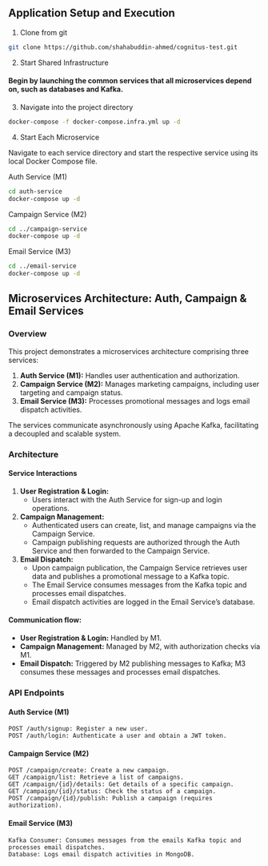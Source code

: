 ## Application Setup and Execution

1. Clone from git
```bash
git clone https://github.com/shahabuddin-ahmed/cognitus-test.git
```

2. Start Shared Infrastructure

#### Begin by launching the common services that all microservices depend on, such as databases and Kafka.

3. Navigate into the project directory
```bash
docker-compose -f docker-compose.infra.yml up -d
```

4. Start Each Microservice

Navigate to each service directory and start the respective service using its local Docker Compose file.

Auth Service (M1)
```bash
cd auth-service
docker-compose up -d
```

Campaign Service (M2)
```bash
cd ../campaign-service
docker-compose up -d
```

Email Service (M3)
```bash
cd ../email-service
docker-compose up -d
```

## Microservices Architecture: Auth, Campaign & Email Services

### Overview

This project demonstrates a microservices architecture comprising three services:
1. **Auth Service (M1):** Handles user authentication and authorization.
2. **Campaign Service (M2):** Manages marketing campaigns, including user targeting and campaign status.
3.	**Email Service (M3):** Processes promotional messages and logs email dispatch activities.

The services communicate asynchronously using Apache Kafka, facilitating a decoupled and scalable system.

### Architecture

#### Service Interactions
1.	**User Registration & Login:**
	* Users interact with the Auth Service for sign-up and login operations.
2.	**Campaign Management:**
	*	Authenticated users can create, list, and manage campaigns via the Campaign Service.
	*	Campaign publishing requests are authorized through the Auth Service and then forwarded to the Campaign Service.
3.	**Email Dispatch:**
	*	Upon campaign publication, the Campaign Service retrieves user data and publishes a promotional message to a Kafka topic.
	*	The Email Service consumes messages from the Kafka topic and processes email dispatches.
    *	Email dispatch activities are logged in the Email Service’s database.

#### Communication flow:
*   **User Registration & Login:** Handled by M1.
*   **Campaign Management:** Managed by M2, with authorization checks via M1.
*   **Email Dispatch:** Triggered by M2 publishing messages to Kafka; M3 consumes these messages and processes email dispatches.

### API Endpoints

#### Auth Service (M1)
	POST /auth/signup: Register a new user.
	POST /auth/login: Authenticate a user and obtain a JWT token.

#### Campaign Service (M2)
	POST /campaign/create: Create a new campaign.
	GET /campaign/list: Retrieve a list of campaigns.
	GET /campaign/{id}/details: Get details of a specific campaign.
	GET /campaign/{id}/status: Check the status of a campaign.
	POST /campaign/{id}/publish: Publish a campaign (requires authorization).

#### Email Service (M3)
	Kafka Consumer: Consumes messages from the emails Kafka topic and processes email dispatches.
	Database: Logs email dispatch activities in MongoDB.